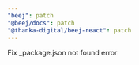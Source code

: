 ```yaml
---
"beej": patch
"@beej/docs": patch
"@thanka-digital/beej-react": patch
---
```


Fix \_package.json not found error
